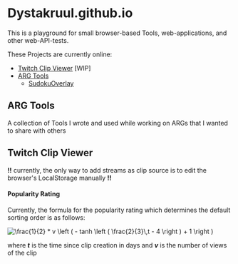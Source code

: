 # Dystakruul.github.io

This is a playground for small browser-based Tools, web-applications, and other web-API-tests.

These Projects are currently online:

- [Twitch Clip Viewer](https://dystakruul.github.io/DystasClipViewer/) [WIP]
- [ARG Tools](https://dystakruul.github.io/ARG_Tools/)
  - [SudokuOverlay](https://dystakruul.github.io/ARG_Tools/Cyberpunk2077/SudokuOverlay/)

## ARG Tools

A collection of Tools I wrote and used while working on ARGs that I wanted to share with others

## Twitch Clip Viewer

**!!** currently, the only way to add streams as clip source is to edit the browser's LocalStorage manually **!!**

#### Popularity Rating

Currently, the formula for the popularity rating which determines the default sorting order is as follows:

<img src="https://latex.codecogs.com/gif.latex?\frac{1}{2}&space;*&space;v&space;\left&space;(&space;-&space;tanh&space;\left&space;(&space;\frac{2}{3}\,t&space;-&space;4&space;\right&space;)&space;&plus;&space;1&space;\right&space;)" title="\frac{1}{2} * v \left ( - tanh \left ( \frac{2}{3}\,t - 4 \right ) + 1 \right )" />

where ***t*** is the time since clip creation in days and ***v*** is the number of views of the clip
